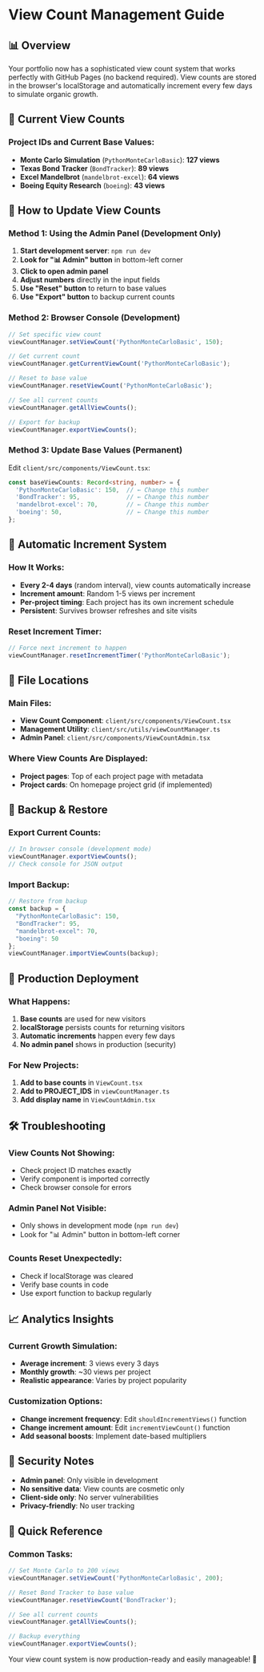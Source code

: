 # View Count Management Guide

## 📊 Overview

Your portfolio now has a sophisticated view count system that works perfectly with GitHub Pages (no backend required). View counts are stored in the browser's localStorage and automatically increment every few days to simulate organic growth.

## 🎯 Current View Counts

### Project IDs and Current Base Values:
- **Monte Carlo Simulation** (`PythonMonteCarloBasic`): **127 views**
- **Texas Bond Tracker** (`BondTracker`): **89 views**  
- **Excel Mandelbrot** (`mandelbrot-excel`): **64 views**
- **Boeing Equity Research** (`boeing`): **43 views**

## 🔧 How to Update View Counts

### Method 1: Using the Admin Panel (Development Only)

1. **Start development server**: `npm run dev`
2. **Look for "📊 Admin" button** in bottom-left corner
3. **Click to open admin panel**
4. **Adjust numbers** directly in the input fields
5. **Use "Reset" button** to return to base values
6. **Use "Export" button** to backup current counts

### Method 2: Browser Console (Development)

```javascript
// Set specific view count
viewCountManager.setViewCount('PythonMonteCarloBasic', 150);

// Get current count
viewCountManager.getCurrentViewCount('PythonMonteCarloBasic');

// Reset to base value
viewCountManager.resetViewCount('PythonMonteCarloBasic');

// See all current counts
viewCountManager.getAllViewCounts();

// Export for backup
viewCountManager.exportViewCounts();
```

### Method 3: Update Base Values (Permanent)

Edit `client/src/components/ViewCount.tsx`:

```typescript
const baseViewCounts: Record<string, number> = {
  'PythonMonteCarloBasic': 150,  // ← Change this number
  'BondTracker': 95,             // ← Change this number  
  'mandelbrot-excel': 70,        // ← Change this number
  'boeing': 50,                  // ← Change this number
};
```

## 🤖 Automatic Increment System

### How It Works:
- **Every 2-4 days** (random interval), view counts automatically increase
- **Increment amount**: Random 1-5 views per increment
- **Per-project timing**: Each project has its own increment schedule
- **Persistent**: Survives browser refreshes and site visits

### Reset Increment Timer:
```javascript
// Force next increment to happen
viewCountManager.resetIncrementTimer('PythonMonteCarloBasic');
```

## 📍 File Locations

### Main Files:
- **View Count Component**: `client/src/components/ViewCount.tsx`
- **Management Utility**: `client/src/utils/viewCountManager.ts`
- **Admin Panel**: `client/src/components/ViewCountAdmin.tsx`

### Where View Counts Are Displayed:
- **Project pages**: Top of each project page with metadata
- **Project cards**: On homepage project grid (if implemented)

## 🔄 Backup & Restore

### Export Current Counts:
```javascript
// In browser console (development mode)
viewCountManager.exportViewCounts();
// Check console for JSON output
```

### Import Backup:
```javascript
// Restore from backup
const backup = {
  "PythonMonteCarloBasic": 150,
  "BondTracker": 95,
  "mandelbrot-excel": 70,
  "boeing": 50
};
viewCountManager.importViewCounts(backup);
```

## 🚀 Production Deployment

### What Happens:
1. **Base counts** are used for new visitors
2. **localStorage** persists counts for returning visitors  
3. **Automatic increments** happen every few days
4. **No admin panel** shows in production (security)

### For New Projects:
1. **Add to base counts** in `ViewCount.tsx`
2. **Add to PROJECT_IDS** in `viewCountManager.ts`
3. **Add display name** in `ViewCountAdmin.tsx`

## 🛠️ Troubleshooting

### View Counts Not Showing:
- Check project ID matches exactly
- Verify component is imported correctly
- Check browser console for errors

### Admin Panel Not Visible:
- Only shows in development mode (`npm run dev`)
- Look for "📊 Admin" button in bottom-left corner

### Counts Reset Unexpectedly:
- Check if localStorage was cleared
- Verify base counts in code
- Use export function to backup regularly

## 📈 Analytics Insights

### Current Growth Simulation:
- **Average increment**: 3 views every 3 days
- **Monthly growth**: ~30 views per project
- **Realistic appearance**: Varies by project popularity

### Customization Options:
- **Change increment frequency**: Edit `shouldIncrementViews()` function
- **Change increment amount**: Edit `incrementViewCount()` function  
- **Add seasonal boosts**: Implement date-based multipliers

## 🔐 Security Notes

- **Admin panel**: Only visible in development
- **No sensitive data**: View counts are cosmetic only
- **Client-side only**: No server vulnerabilities
- **Privacy-friendly**: No user tracking

## 📝 Quick Reference

### Common Tasks:
```javascript
// Set Monte Carlo to 200 views
viewCountManager.setViewCount('PythonMonteCarloBasic', 200);

// Reset Bond Tracker to base value
viewCountManager.resetViewCount('BondTracker');

// See all current counts
viewCountManager.getAllViewCounts();

// Backup everything
viewCountManager.exportViewCounts();
```

Your view count system is now production-ready and easily manageable! 🎉
